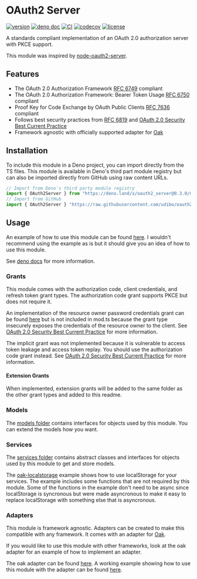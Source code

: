 # OAuth2 Server

[![version](https://img.shields.io/badge/release-0.3.0-success)](https://deno.land/x/oauth2_server@0.3.0)
[![deno doc](https://doc.deno.land/badge.svg)](https://doc.deno.land/https/deno.land/x/oauth2_server@0.3.0/mod.ts)
[![CI](https://github.com/udibo/oauth2_server/workflows/CI/badge.svg)](https://github.com/udibo/oauth2_server/actions?query=workflow%3ACI)
[![codecov](https://codecov.io/gh/udibo/oauth2_server/branch/main/graph/badge.svg?token=8Q7TSUFWUY)](https://codecov.io/gh/udibo/oauth2_server)
[![license](https://img.shields.io/github/license/udibo/oauth2_server)](https://github.com/udibo/oauth2_server/blob/master/LICENSE)

A standards compliant implementation of an OAuth 2.0 authorization server with
PKCE support.

This module was inspired by
[node-oauth2-server](https://github.com/oauthjs/node-oauth2-server).

## Features

- The OAuth 2.0 Authorization Framework
  [RFC 6749](https://datatracker.ietf.org/doc/html/rfc6749) compliant
- The OAuth 2.0 Authorization Framework: Bearer Token Usage
  [RFC 6750](https://datatracker.ietf.org/doc/html/rfc6750) compliant
- Proof Key for Code Exchange by OAuth Public Clients
  [RFC 7636](https://datatracker.ietf.org/doc/html/rfc7636) compliant
- Follows best security practices from
  [RFC 6819](https://datatracker.ietf.org/doc/html/rfc6819) and
  [OAuth 2.0 Security Best Current
  Practice](https://datatracker.ietf.org/doc/html/draft-ietf-oauth-security-topics)
- Framework agnostic with officially supported adapter for
  [Oak](https://deno.land/x/oak)

## Installation

To include this module in a Deno project, you can import directly from the TS
files. This module is available in Deno's third part module registry but can
also be imported directly from GitHub using raw content URLs.

```ts
// Import from Deno's third party module registry
import { OAuth2Server } from "https://deno.land/x/oauth2_server@0.3.0/mod.ts";
// Import from GitHub
import { OAuth2Server } "https://raw.githubusercontent.com/udibo/oauth2_server/0.3.0/mod.ts";
```

## Usage

An example of how to use this module can be found
[here](examples/oak-localstorage). I wouldn't recommend using the example as is
but it should give you an idea of how to use this module.

See
[deno docs](https://doc.deno.land/https/deno.land/x/oauth2_server@0.3.0/mod.ts)
for more information.

### Grants

This module comes with the authorization code, client credentials, and refresh
token grant types. The authorization code grant supports PKCE but does not
require it.

An implementation of the resource owner password credentials grant can be found
[here](grants/password.ts) but is not included in mod.ts because the grant type
insecurely exposes the credentials of the resource owner to the client. See
[OAuth 2.0 Security Best Current
Practice](https://datatracker.ietf.org/doc/html/draft-ietf-oauth-security-topics#section-2.4)
for more information.

The implicit grant was not implemented because it is vulnerable to access token
leakage and access token replay. You should use the authorization code grant
instead. See
[OAuth 2.0 Security Best Current
Practice](https://datatracker.ietf.org/doc/html/draft-ietf-oauth-security-topics#section-2.1.2)
for more information.

#### Extension Grants

When implemented, extension grants will be added to the same folder as the other
grant types and added to this readme.

### Models

The [models folder](models) contains interfaces for objects used by this module.
You can extend the models how you want.

### Services

The [services folder](services) contains abstract classes and interfaces for
objects used by this module to get and store models.

The [oak-localstorage](examples/oak-localstorage) example shows how to use
localStorage for your services. The example includes some functions that are not
required by this module. Some of the functions in the example don't need to be
async since localStorage is syncronous but were made asyncronous to make it easy
to replace localStorage with something else that is asyncronous.

### Adapters

This module is framework agnostic. Adapters can be created to make this
compatible with any framework. It comes with an adapter for
[Oak](https://deno.land/x/oak).

If you would like to use this module with other frameworks, look at the oak
adapter for an example of how to implement an adapter.

The oak adapter can be found [here](adapters/oak.ts). A working example showing
how to use this module with the adapter can be found
[here](examples/oak-localstorage).
